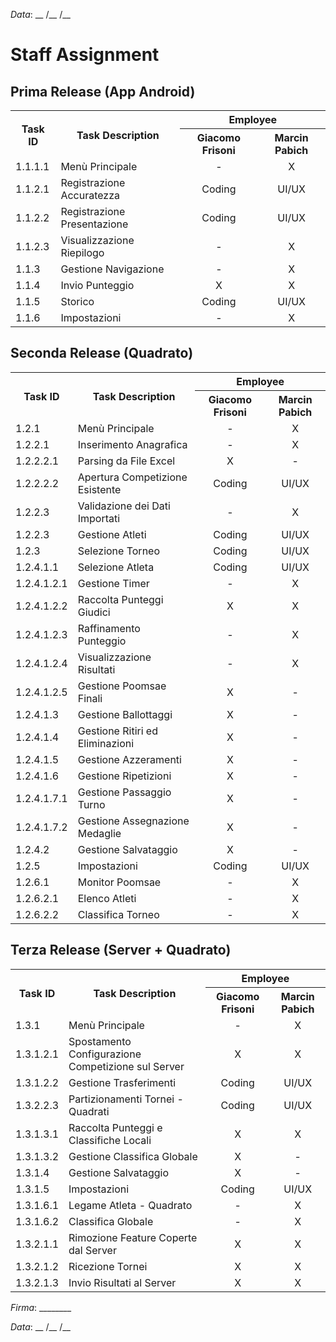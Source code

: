 *Data*: __ /__ /__

# Staff Assignment

## Prima Release (App Android)
<table>
  <tr>
    <th rowspan="2">Task ID</th>
    <th rowspan="2">Task Description</th>
    <th colspan="2">Employee</th>
  </tr>
  <tr>
    <th>Giacomo Frisoni</th>
    <th>Marcin Pabich</th>
  </tr>
  <tr>
    <td>1.1.1.1</td>
    <td>Menù Principale</td>
    <td align="center">-</td>
    <td align="center">X</td>
  </tr>
  <tr>
    <td>1.1.2.1</td>
    <td>Registrazione Accuratezza</td>
    <td align="center">Coding</td>
    <td align="center">UI/UX</td>
  </tr>
  <tr>
    <td>1.1.2.2</td>
    <td>Registrazione Presentazione</td>
    <td align="center">Coding</td>
    <td align="center">UI/UX</td>
  </tr>
  <tr>
    <td>1.1.2.3</td>
    <td>Visualizzazione Riepilogo</td>
    <td align="center">-</td>
    <td align="center">X</td>
  </tr>
  <tr>
    <td>1.1.3</td>
    <td>Gestione Navigazione</td>
    <td align="center">-</td>
    <td align="center">X</td>
  </tr>
  <tr>
    <td>1.1.4</td>
    <td>Invio Punteggio</td>
    <td align="center">X</td>
    <td align="center">X</td>
  </tr>
  <tr>
    <td>1.1.5</td>
    <td>Storico</td>
    <td align="center">Coding</td>
    <td align="center">UI/UX</td>
  </tr>
  <tr>
    <td>1.1.6</td>
    <td>Impostazioni</td>
    <td align="center">-</td>
    <td align="center">X</td>
  </tr>
</table>

## Seconda Release (Quadrato)
<table>
  <tr>
    <th rowspan="2">Task ID</th>
    <th rowspan="2">Task Description</th>
    <th colspan="2">Employee</th>
  </tr>
  <tr>
    <th>Giacomo Frisoni</th>
    <th>Marcin Pabich</th>
  </tr>
  <tr>
    <td>1.2.1</td>
    <td>Menù Principale</td>
    <td align="center">-</td>
    <td align="center">X</td>
  </tr>
  <tr>
    <td>1.2.2.1</td>
    <td>Inserimento Anagrafica</td>
    <td align="center">-</td>
    <td align="center">X</td>
  </tr>
  <tr>
    <td>1.2.2.2.1</td>
    <td>Parsing da File Excel</td>
    <td align="center">X</td>
    <td align="center">-</td>
  </tr>
  <tr>
    <td>1.2.2.2.2</td>
    <td>Apertura Competizione Esistente</td>
    <td align="center">Coding</td>
    <td align="center">UI/UX</td>
  </tr>
  <tr>
    <td>1.2.2.3</td>
    <td>Validazione dei Dati Importati</td>
    <td align="center">-</td>
    <td align="center">X</td>
  </tr>
  <tr>
    <td>1.2.2.3</td>
    <td>Gestione Atleti</td>
    <td align="center">Coding</td>
    <td align="center">UI/UX</td>
  </tr>
  <tr>
    <td>1.2.3</td>
    <td>Selezione Torneo</td>
    <td align="center">Coding</td>
    <td align="center">UI/UX</td>
  </tr>
  <tr>
    <td>1.2.4.1.1</td>
    <td>Selezione Atleta</td>
    <td align="center">Coding</td>
    <td align="center">UI/UX</td>
  </tr>
  <tr>
    <td>1.2.4.1.2.1</td>
    <td>Gestione Timer</td>
    <td align="center">-</td>
    <td align="center">X</td>
  </tr>
  <tr>
    <td>1.2.4.1.2.2</td>
    <td>Raccolta Punteggi Giudici</td>
    <td align="center">X</td>
    <td align="center">X</td>
  </tr>
  <tr>
    <td>1.2.4.1.2.3</td>
    <td>Raffinamento Punteggio</td>
    <td align="center">-</td>
    <td align="center">X</td>
  </tr>
  <tr>
    <td>1.2.4.1.2.4</td>
    <td>Visualizzazione Risultati</td>
    <td align="center">-</td>
    <td align="center">X</td>
  </tr>
  <tr>
    <td>1.2.4.1.2.5</td>
    <td>Gestione Poomsae Finali</td>
    <td align="center">X</td>
    <td align="center">-</td>
  </tr>
  <tr>
    <td>1.2.4.1.3</td>
    <td>Gestione Ballottaggi</td>
    <td align="center">X</td>
    <td align="center">-</td>
  </tr>
  <tr>
    <td>1.2.4.1.4</td>
    <td>Gestione Ritiri ed Eliminazioni</td>
    <td align="center">X</td>
    <td align="center">-</td>
  </tr>
  <tr>
    <td>1.2.4.1.5</td>
    <td>Gestione Azzeramenti</td>
    <td align="center">X</td>
    <td align="center">-</td>
  </tr>
  <tr>
    <td>1.2.4.1.6</td>
    <td>Gestione Ripetizioni</td>
    <td align="center">X</td>
    <td align="center">-</td>
  </tr>
  <tr>
    <td>1.2.4.1.7.1</td>
    <td>Gestione Passaggio Turno</td>
    <td align="center">X</td>
    <td align="center">-</td>
  </tr>
  <tr>
    <td>1.2.4.1.7.2</td>
    <td>Gestione Assegnazione Medaglie</td>
    <td align="center">X</td>
    <td align="center">-</td>
  </tr>
  <tr>
    <td>1.2.4.2</td>
    <td>Gestione Salvataggio</td>
    <td align="center">X</td>
    <td align="center">-</td>
  </tr>
  <tr>
    <td>1.2.5</td>
    <td>Impostazioni</td>
    <td align="center">Coding</td>
    <td align="center">UI/UX</td>
  </tr>
  <tr>
    <td>1.2.6.1</td>
    <td>Monitor Poomsae</td>
    <td align="center">-</td>
    <td align="center">X</td>
  </tr>
  <tr>
    <td>1.2.6.2.1</td>
    <td>Elenco Atleti</td>
    <td align="center">-</td>
    <td align="center">X</td>
  </tr>
  <tr>
    <td>1.2.6.2.2</td>
    <td>Classifica Torneo</td>
    <td align="center">-</td>
    <td align="center">X</td>
  </tr>
</table>

## Terza Release (Server + Quadrato)

<table>
  <tr>
    <th rowspan="2">Task ID</th>
    <th rowspan="2">Task Description</th>
    <th colspan="2">Employee</th>
  </tr>
  <tr>
    <th>Giacomo Frisoni</th>
    <th>Marcin Pabich</th>
  </tr>
  <tr>
    <td>1.3.1</td>
    <td>Menù Principale</td>
    <td align="center">-</td>
    <td align="center">X</td>
  </tr>
  <tr>
    <td>1.3.1.2.1</td>
    <td>Spostamento Configurazione Competizione sul Server</td>
    <td align="center">X</td>
    <td align="center">X</td>
  </tr>
    <tr>
    <td>1.3.1.2.2</td>
    <td>Gestione Trasferimenti</td>
    <td align="center">Coding</td>
    <td align="center">UI/UX</td>
  </tr>
  <tr>
    <td>1.3.2.2.3</td>
    <td>Partizionamenti Tornei - Quadrati</td>
    <td align="center">Coding</td>
    <td align="center">UI/UX</td>
  </tr>
  <tr>
    <td>1.3.1.3.1</td>
    <td>Raccolta Punteggi e Classifiche Locali</td>
    <td align="center">X</td>
    <td align="center">X</td>
  </tr>
  <tr>
    <td>1.3.1.3.2</td>
    <td>Gestione Classifica Globale</td>
    <td align="center">X</td>
    <td align="center">-</td>
  </tr>
  <tr>
    <td>1.3.1.4</td>
    <td>Gestione Salvataggio</td>
    <td align="center">X</td>
    <td align="center">-</td>
  </tr>
  <tr>
    <td>1.3.1.5</td>
    <td>Impostazioni</td>
    <td align="center">Coding</td>
    <td align="center">UI/UX</td>
  </tr>
  <tr>
    <td>1.3.1.6.1</td>
    <td>Legame Atleta - Quadrato</td>
    <td align="center">-</td>
    <td align="center">X</td>
  </tr>
  <tr>
    <td>1.3.1.6.2</td>
    <td>Classifica Globale</td>
    <td align="center">-</td>
    <td align="center">X</td>
  </tr>
  <tr>
    <td>1.3.2.1.1</td>
    <td>Rimozione Feature Coperte dal Server</td>
    <td align="center">X</td>
    <td align="center">X</td>
  </tr>
  <tr>
    <td>1.3.2.1.2</td>
    <td>Ricezione Tornei</td>
    <td align="center">X</td>
    <td align="center">X</td>
  </tr>
  <tr>
    <td>1.3.2.1.3</td>
    <td>Invio Risultati al Server</td>
    <td align="center">X</td>
    <td align="center">X</td>
  </tr>
</table>

*Firma*: ________

*Data*: __ /__ /__